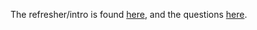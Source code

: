 The refresher/intro is found [here](https://www.windowfunctions.com/questions/intro/), and the questions [here](https://www.windowfunctions.com/questions/intro/0).
